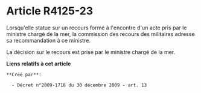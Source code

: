 # Article R4125-23

Lorsqu'elle statue sur un recours formé à l'encontre d'un acte pris par le ministre chargé de la mer, la commission des
recours des militaires adresse sa recommandation à ce ministre. 

La décision sur le recours est prise par le ministre chargé de la mer.

**Liens relatifs à cet article**

	**Créé par**:

	  - Décret n°2009-1716 du 30 décembre 2009 - art. 13
